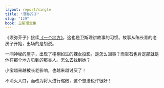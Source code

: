 ```yaml
---
layout: report/single
title: "须弥芥子"
slug: "129"
book: 卫斯理全集
---
```

《须弥芥子》接续[《一个地方》]({{site.url}}/wesley/128.html)，这也是卫斯理讲故事的习惯。故事从陈长青的老房子开始，出场的是胡说。

一间神秘的屋子，出现了栩栩如生的裸女投影。是怎么回事？而岩石也肯定那就是他在那个地方见到的那类人。怎么去找到她？

小宝越来越被长老影响，也越来越讨厌了！

不消灭人口，而改为将人进行缩微，这个想法也许很好！
